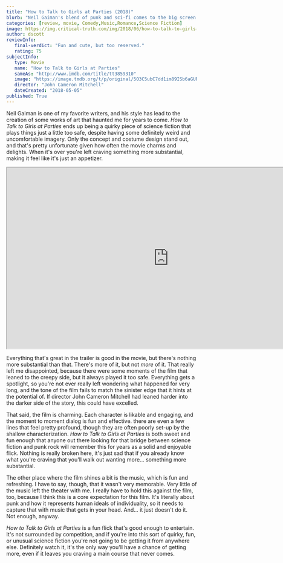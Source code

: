 ```yaml
---
title: "How to Talk to Girls at Parties (2018)"
blurb: "Neil Gaiman's blend of punk and sci-fi comes to the big screen."
categories: [review, movie, Comedy,Music,Romance,Science Fiction]
image: https://img.critical-truth.com/img/2018/06/how-to-talk-to-girls-at-parties-cover.jpg
author: dscott
reviewInfo:
   final-verdict: "Fun and cute, but too reserved."
   rating: 75
subjectInfo:
   type: Movie
   name: "How to Talk to Girls at Parties"
   sameAs: "http://www.imdb.com/title/tt3859310"
   image: "https://image.tmdb.org/t/p/original/5O3C5ubC7dd1im89ISb6aGUR2AA.jpg"
   director: "John Cameron Mitchell"
   dateCreated: "2018-05-05"
published: True
---
```



Neil Gaiman is one of my favorite writers, and his style has lead to the creation of some works of art that haunted me for years to come. *How to Talk to Girls at Parties* ends up being a quirky piece of science fiction that plays things just a little too safe, despite having some definitely weird and uncomfortable imagery.  Only the concept and costume design stand out, and that's pretty unfortunate given how often the movie charms and delights. When it's over you're left craving something more substantial, making it feel like it's just an appetizer.

<div class="videoWrapper">
    <iframe width="853" height="480" src="https://www.youtube.com/embed/nWzHaRM8jeo" allowfullscreen></iframe>
</div>

Everything that's great in the trailer is good in the movie, but there's nothing more substantial than that. There's more of it, but not *more* of it. That really left me disappointed, because there were some moments of the film that leaned to the creepy side, but it always played it too safe. Everything gets a spotlight, so you're not ever really left wondering what happened for very long, and the tone of the film fails to match the sinister edge that it hints at the potential of. If director John Cameron Mitchell had leaned harder into the darker side of the story, this could have excelled. 

That said, the film is charming. Each character is likable and engaging, and the moment to moment dialog is fun and effective. there are even a few lines that feel pretty profound, though they are often poorly set-up by the shallow characterization. *How to Talk to Girls at Parties* is both sweet and fun enough that anyone out there looking for that bridge between science fiction and punk rock will remember this for years as a solid and enjoyable flick. Nothing is really broken here, it's just sad that if you already know what you're craving that you'll walk out wanting more... something more substantial.

The other place where the film shines a bit is the music, which is fun and refreshing. I have to say, though, that it wasn't very memorable. Very little of the music left the theater with me. I really have to hold this against the film, too, because I think this is a core expectation for this film. It's literally about punk and how it represents human ideals of individuality, so it needs to capture that with music that gets in your head. And... it just doesn't do it. Not enough, anyway.

*How to Talk to Girls at Parties* is a fun flick that's good enough to entertain. It's not surrounded by competition, and if you're into this sort of quirky, fun, or unusual science fiction you're not going to be getting it from anywhere else. Definitely watch it, it's the only way you'll have a chance of getting more, even if it leaves you craving a main course that never comes.